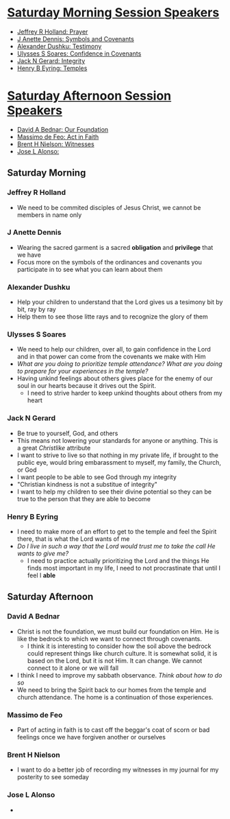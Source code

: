 # [Saturday Morning Session Speakers](#saturday-morning)

- [Jeffrey R Holland:   Prayer](#jeffrey-r-holland)
- [J Anette Dennis:     Symbols and Covenants](#j-anette-dennis)
- [Alexander Dushku:    Testimony](#alexander-dushku) 
- [Ulysses S Soares:    Confidence in Covenants](#ulysses-s-soares)
- [Jack N Gerard:       Integrity](#jack-n-gerard)
- [Henry B Eyring:      Temples](#henry-b-eyring) 

# [Saturday Afternoon Session Speakers](#saturday-afternoon)

- [David A Bednar:      Our Foundation](#david-a-bednar)
- [Massimo de Feo:      Act in Faith](#massimo-de-feo)
- [Brent H Nielson:     Witnesses](#brent-h-nielson)
- [Jose L Alonso:       ](#jose--l-alonso) 


## Saturday Morning

### Jeffrey R Holland

- We need to be commited disciples of Jesus Christ, we cannot be members in name only

### J Anette Dennis

- Wearing the sacred garment is a sacred <b>obligation</b> and <b>privilege</b> that we have
- Focus more on the symbols of the ordinances and covenants you participate in to see what you can learn about them

### Alexander Dushku

- Help your children to understand that the Lord gives us a tesimony bit by bit, ray by ray
- Help them to see those litte rays and to recognize the glory of them

### Ulysses S Soares

- We need to help our children, over all, to gain confidence in the Lord and in that power can come from the covenants we make with Him
- <i>What are you doing to prioritize temple attendance? What are you doing to prepare for your experiences in the temple?</i>
- Having unkind feelings about others gives place for the enemy of our soul in our hearts because it drives out the Spirit.
    - I need to strive harder to keep unkind thoughts about others from my heart

### Jack N Gerard

- Be true to yourself, God, and others
- This means not lowering your standards for anyone or anything. This is a great <i>Christlike</i> attribute
- I want to strive to live so that nothing in my private life, if brought to the public eye, would bring embarassment to myself, my family, the Church, or God
- I want people to be able to see God through my integrity
- "Christian kindness is not a substitue of integrity"
- I want to help my children to see their divine potential so they can be true to the person that they are able to become

### Henry B Eyring

- I need to make more of an effort to get to the temple and feel the Spirit there, that is what the Lord wants of me
- <i>Do I live in such a way that the Lord would trust me to take the call He wants to give me?</i>
    - I need to practice actually prioritizing the Lord and the things He finds most important in my life, I need to not procrastinate that until I feel I <b>able</b>


## Saturday Afternoon

### David A Bednar

- Christ is not the foundation, we must build our foundation on Him. He is like the bedrock to which we want to connect through covenants.
    - I think it is interesting to consider how the soil above the bedrock could represent things like church culture. It is somewhat solid, it is based on the Lord, but it is not Him. It can change. We cannot connect to it alone or we will fall
- I think I need to improve my sabbath observance. <i>Think about how to do so</i>
- We need to bring the Spirit back to our homes from the temple and church attendance. The home is a continuation of those experiences.

### Massimo de Feo

- Part of acting in faith is to cast off the beggar's coat of scorn or bad feelings once we have forgiven another or ourselves

### Brent H Nielson

- I want to do a better job of recording my witnesses in my journal for my posterity to see someday

### Jose L Alonso

- 
